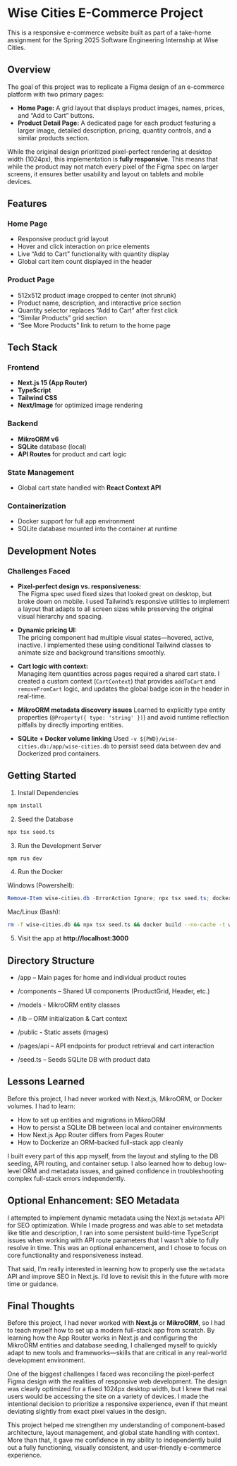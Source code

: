# Wise Cities E-Commerce Project

This is a responsive e-commerce website built as part of a take-home assignment for the Spring 2025 Software Engineering Internship at Wise Cities.

## Overview

The goal of this project was to replicate a Figma design of an e-commerce platform with two primary pages:

- **Home Page:** A grid layout that displays product images, names, prices, and “Add to Cart” buttons.
- **Product Detail Page:** A dedicated page for each product featuring a larger image, detailed description, pricing, quantity controls, and a similar products section.

While the original design prioritized pixel-perfect rendering at desktop width (1024px), this implementation is **fully responsive**. This means that while the product may not match every pixel of the Figma spec on larger screens, it ensures better usability and layout on tablets and mobile devices.

## Features

### Home Page
- Responsive product grid layout
- Hover and click interaction on price elements
- Live “Add to Cart” functionality with quantity display
- Global cart item count displayed in the header

### Product Page
- 512x512 product image cropped to center (not shrunk)
- Product name, description, and interactive price section
- Quantity selector replaces “Add to Cart” after first click
- “Similar Products” grid section
- “See More Products” link to return to the home page

## Tech Stack

### Frontend
- **Next.js 15 (App Router)**
- **TypeScript**
- **Tailwind CSS**
- **Next/Image** for optimized image rendering

### Backend
- **MikroORM v6**
- **SQLite** database (local)
- **API Routes** for product and cart logic

### State Management
- Global cart state handled with **React Context API**

### Containerization
- Docker support for full app environment
- SQLite database mounted into the container at runtime

## Development Notes

### Challenges Faced

- **Pixel-perfect design vs. responsiveness:**  
  The Figma spec used fixed sizes that looked great on desktop, but broke down on mobile. I used Tailwind’s responsive utilities to implement a layout that adapts to all screen sizes while preserving the original visual hierarchy and spacing.

- **Dynamic pricing UI:**  
  The pricing component had multiple visual states—hovered, active, inactive. I implemented these using conditional Tailwind classes to animate size and background transitions smoothly.

- **Cart logic with context:**  
  Managing item quantities across pages required a shared cart state. I created a custom context (`CartContext`) that provides `addToCart` and `removeFromCart` logic, and updates the global badge icon in the header in real-time.

- **MikroORM metadata discovery issues**
  Learned to explicitly type entity properties (`@Property({ type: 'string' })`) and avoid runtime reflection pitfalls by directly importing entities.

- **SQLite + Docker volume linking**
  Used `-v ${PWD}/wise-cities.db:/app/wise-cities.db` to persist seed data between dev and Dockerized prod containers.

## Getting Started

1. Install Dependencies

```bash
npm install
```

2. Seed the Database

```bash
npx tsx seed.ts
```

3. Run the Development Server

```bash
npm run dev
```

4. Run the Docker

Windows (Powershell):
```Powershell
Remove-Item wise-cities.db -ErrorAction Ignore; npx tsx seed.ts; docker build --no-cache -t wise-cities-ecommerce .; docker run -p 3000:3000 -v "${PWD}\wise-cities.db:/app/wise-cities.db" wise-cities-ecommerce
```

Mac/Linux (Bash):
``` Bash
rm -f wise-cities.db && npx tsx seed.ts && docker build --no-cache -t wise-cities-ecommerce . && docker run -p 3000:3000 -v "$(pwd)/wise-cities.db:/app/wise-cities.db" wise-cities-ecommerce

```

5. Visit the app at **http://localhost:3000**


## Directory Structure

- /app – Main pages for home and individual product routes

- /components – Shared UI components (ProductGrid, Header, etc.)

- /models - MikroORM entity classes

- /lib – ORM initialization & Cart context
  
- /public - Static assets (images)
  
- /pages/api – API endpoints for product retrieval and cart interaction

- /seed.ts – Seeds SQLite DB with product data

## Lessons Learned

Before this project, I had never worked with Next.js, MikroORM, or Docker volumes. I had to learn:

- How to set up entities and migrations in MikroORM
- How to persist a SQLite DB between local and container environments
- How Next.js App Router differs from Pages Router
- How to Dockerize an ORM-backed full-stack app cleanly

I built every part of this app myself, from the layout and styling to the DB seeding, API routing, and container setup. I also learned how to debug low-level ORM and metadata issues, and gained confidence in troubleshooting complex full-stack errors independently.

## Optional Enhancement: SEO Metadata

I attempted to implement dynamic metadata using the Next.js `metadata` API for SEO optimization. While I made progress and was able to set metadata like title and description, I ran into some persistent build-time TypeScript issues when working with API route parameters that I wasn’t able to fully resolve in time. This was an optional enhancement, and I chose to focus on core functionality and responsiveness instead.

That said, I’m really interested in learning how to properly use the `metadata` API and improve SEO in Next.js. I’d love to revisit this in the future with more time or guidance.


## Final Thoughts

Before this project, I had never worked with **Next.js** or **MikroORM**, so I had to teach myself how to set up a modern full-stack app from scratch. By learning how the App Router works in Next.js and configuring the MikroORM entities and database seeding, I challenged myself to quickly adapt to new tools and frameworks—skills that are critical in any real-world development environment.

One of the biggest challenges I faced was reconciling the pixel-perfect Figma design with the realities of responsive web development. The design was clearly optimized for a fixed 1024px desktop width, but I knew that real users would be accessing the site on a variety of devices. I made the intentional decision to prioritize a responsive experience, even if that meant deviating slightly from exact pixel values in the design.

This project helped me strengthen my understanding of component-based architecture, layout management, and global state handling with context. More than that, it gave me confidence in my ability to independently build out a fully functioning, visually consistent, and user-friendly e-commerce experience.




